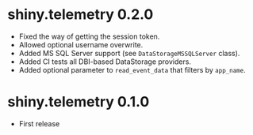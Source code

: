 # shiny.telemetry 0.2.0

- Fixed the way of getting the session token.
- Allowed optional username overwrite.
- Added MS SQL Server support (see `DataStorageMSSQLServer` class).
- Added CI tests all DBI-based DataStorage providers.
- Added optional parameter to `read_event_data` that filters by `app_name`.

# shiny.telemetry 0.1.0

- First release
